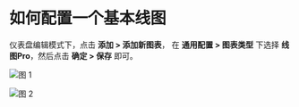 # 如何配置一个基本线图

仪表盘编辑模式下，点击 **添加 > 添加新图表**， 在 **通用配置 > 图表类型** 下选择 **线图Pro**，然后点击 **确定 > 保存** 即可。

![图 1](/img/src/visulization/lineChart/baseChart/baseChart1.png)

![图 2](/img/src/visulization/lineChart/baseChart/baseChart2.png)